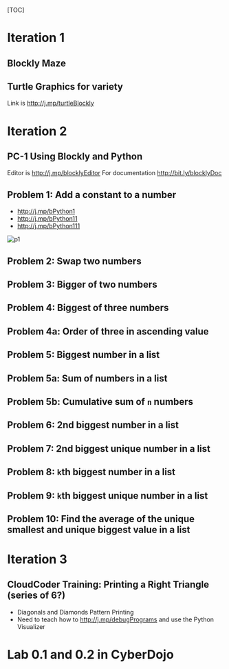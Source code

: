 
[TOC]

# Iteration 1 
## Blockly Maze 
## Turtle Graphics for variety 
Link is http://j.mp/turtleBlockly

# Iteration 2 
## PC-1 Using Blockly and Python

Editor is http://j.mp/blocklyEditor
For documentation http://bit.ly/blocklyDoc

## Problem 1: Add a constant to a number 

- http://j.mp/bPython1 
- http://j.mp/bPython11
- http://j.mp/bPython111

![p1](https://files.gitter.im/kgisl/KovaiPy/T3XY/Screenshot-2017-06-17-at-16.10.43.png)

## Problem 2: Swap two numbers 

## Problem 3: Bigger of two numbers 

## Problem 4: Biggest of three numbers 

## Problem 4a: Order of three in ascending value

## Problem 5: Biggest number in a list

## Problem 5a: Sum of numbers in a list 

## Problem 5b: Cumulative sum of `n` numbers 

## Problem 6: 2nd biggest number in a list 

## Problem 7: 2nd biggest unique number in a list 

## Problem 8: `k`th biggest number in a list

## Problem 9: `k`th biggest unique number in a list

## Problem 10: Find the average of the unique smallest and unique biggest value in a list 


# Iteration 3 
## CloudCoder Training: Printing a Right Triangle (series of 6?) 

- Diagonals and Diamonds Pattern Printing 
- Need to teach how to http://j.mp/debugPrograms and use the Python Visualizer 

# Lab 0.1 and 0.2 in CyberDojo


